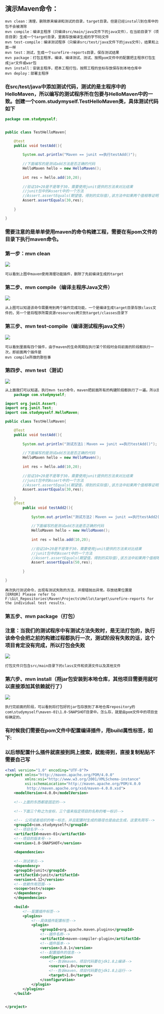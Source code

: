 ## 演示Maven命令：

```
mvn clean：清理，删除原来编译和测试的目录，target目录。但是已经install到仓库中的包不会被清除
mvn compile：编译主程序（只编译src/main/java文件下的java文件），在当前目录下（项目目录）生成一个target目录，里面存放编译生成的字节码文件
mvn test-compile：编译测试程序（只编译src/test/java文件下的java文件），结果和上面一样
mvn test：测试，生成一个surefire-reports目录，保存测试结果
mvn package：打包主程序，编译、编译测试、测试、按照pom文件中的配置把主程序打包生成jar文件或war包
mvn install：安装主程序，把本工程打包，按照工程的坐标存放保存到本地仓库中
mvn deploy：部署主程序
```

### 在src/test/java中添加测试代码，测试的是主程序中的HelloMaven，所以编写的测试程序所在包要与HelloMaven中的一致。创建一个com.studymyself.TestHelloMaven类，具体测试代码如下

```java
package com.studymyself;


public class TestHelloMaven{

	@test
	public void testAdd(){
		
        System.out.println("Maven == junit ==执行testAdd()");
        
		//下面编写的是测试add方法是否正确的代码
		HelloMaven hello = new HelloMaven();
		
		int res = hello.add(10,20);
		
		//验证10+20是不是等于30，需要使用junit提供的方法来对比结果
		//junit包中的Assert中的一个方法
		//Assert.assertEquals(期望值，得到的实际值),该方法中如果两个值相等证明正确，不等则抛出异常
		Assert.assertEquals(30,res);
		
	}	

}
```

### 需要注意的是单单使用maven的命令构建工程，需要在有pom文件的目录下执行maven命令。

### 第一步：mvn clean

![](F:\Git_Repositories\Maven\截图\7.png)

```
可以看到上图中maven使用清理功能插件，删除了先前编译生成的target
```

### 第二步、mvn compile（编译主程序Java文件）

![](F:\Git_Repositories\Maven\截图\8.png)

```
从上图可以知道该命令需要用到两个插件完成功能，一个是编译生成target目录存放class文件的，另一个是将程序所需资源resources拷贝到target/classes目录下
```

### 第三步、mvn test-compile（编译测试程序java文件）

![](F:\Git_Repositories\Maven\截图\9.png)

```
可以看到里面有四个插件，由于maven的生命周期在执行某个阶段时会将前面的阶段都执行一次，即前面两个插件是
mvn compile所做的那些事
```

### 第四步、mvn test（测试）

![](F:\Git_Repositories\Maven\截图\10.png)

```java
从上面我们可以知道，执行mvn test命令，maven把前面所有的构建阶段都执行了一遍。所以我们在测试程序再添加一个测试方法时，不再需要执行前面清理编译等命令了。
    package com.studymyself;

import org.junit.Assert;
import org.junit.Test;
import com.studymyself.HelloMaven;

public class TestHelloMaven{

	@Test
	public void testAdd(){
		
		System.out.println("测试方法1：Maven == junit ==执行testAdd()");
		
		//下面编写的是测试add方法是否正确的代码
		HelloMaven hello = new HelloMaven();
		
		int res = hello.add(10,20);
		
		//验证10+20是不是等于30，需要使用junit提供的方法来对比结果
		//junit包中的Assert中的一个方法
		//Assert.assertEquals(期望值，得到的实际值),该方法中如果两个值相等证明正确，不等则抛出异常
		Assert.assertEquals(30,res);
		
	}
	@Test
		public void testAdd2(){
			
			System.out.println("测试方法2：Maven == junit ==执行testAdd2()");
			
			//下面编写的是测试add方法是否正确的代码
			HelloMaven hello = new HelloMaven();
			
			int res = hello.add(10,20);
			
			//验证10+20是不是等于30，需要使用junit提供的方法来对比结果
			//junit包中的Assert中的一个方法
			//Assert.assertEquals(期望值，得到的实际值),该方法中如果两个值相等证明正确，不等则抛出异常
			Assert.assertEquals(50,res);
			
		}		

}
```

```
再次执行测试命令，出现有测试失败的方法，并报错抛出异常。存放结果位置是
[ERROR] Please refer to F:\Git_Repositories\Maven\Projects\Hello\target\surefire-reports for the individual test results.
```

### 第五步、mvn package（打包）

### 注意：当我们的测试程序中有测试方法失败时，是无法打包的，执行该命令会把之前的构建过程都执行一次，测试阶段有失败的话，这个项目肯定没有完成，所以打包会失败

![](F:\Git_Repositories\Maven\截图\11.png)

```
打包文件只包含src/main目录下的class文件和资源文件以及其他文件
```

### 第六步、mvn install（将jar包安装到本地仓库，其他项目需要用就可以直接添加其依赖就行了）

![](F:\Git_Repositories\Maven\截图\12.png)

```
执行完前面的阶段，可以看到将打包好的jar包存放到了本地仓库repository的com\studymyself\maven-01\1.0-SNAPSHOT目录中。怎么存，就是由pom文件中的项目坐标确定的。
```

### 有时候我们需要在pom文件中配置编译插件，用build属性标签，如下:

### 以后想配置什么插件就直接到网上搜索，就能得到，直接复制粘贴不需要自己写

```xml
<?xml version="1.0" encoding="UTF-8"?>
<project xmlns="http://maven.apache.org/POM/4.0.0"
         xmlns:xsi="http://www.w3.org/2001/XMLSchema-instance"
         xsi:schemaLocation="http://maven.apache.org/POM/4.0.0
          http://maven.apache.org/xsd/maven-4.0.0.xsd">
    <modelVersion>4.0.0</modelVersion>
    
	<!--上面的东西都是固定的-->
    
    <!--下面三个称之为坐标，三个值来指定项目的名称的唯一标识-->
    
    <!-- 公司或者组织的唯一标志，并且配置时生成的路径也是由此生成，这里先简写-->
    <groupId>com.studymyself</groupId>
    <!--项目名字-->
    <artifactId>maven-01</artifactId>
    <!--项目的版本号-->
    <version>1.0-SNAPSHOT</version>
	
	<dependencies>
   
	<!--测试单元-->
	<dependency>
    <groupId>junit</groupId>
    <artifactId>junit</artifactId>
    <version>4.12</version>
	<!--依赖作用范围-->
    <scope>test</scope>
	</dependency>
	</dependencies>
    
    <build>
    	<!--配置插件标签-->
        <plugins>
        	<!--具体插件配置标签-->
            <plugin>
                <groupId>org.apache.maven.plugins</groupId>
                <!--插件名称-->
                <artifactId>maven-compiler-plugin</artifactId>
                <!--插件版本-->
                <version>3.8.1</version>
                <!--配置插件的信息-->
                <configuration>
                	<!--告诉maven，项目代码要在jdk1.8上编译-->
                    <source>1.8</source>
                    <!--告诉maven，项目代码要在jdk1.8上运行-->
                    <target>1.8</target>
                </configuration>
            </plugin>
        </plugins>
    </build>

    
</project>
```

